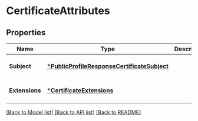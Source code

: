 # CertificateAttributes

## Properties
Name | Type | Description | Notes
------------ | ------------- | ------------- | -------------
**Subject** | [***PublicProfileResponseCertificateSubject**](PublicProfileResponse_certificate_subject.md) |  | [optional] [default to null]
**Extensions** | [***CertificateExtensions**](CertificateExtensions.md) |  | [optional] [default to null]

[[Back to Model list]](../README.md#documentation-for-models) [[Back to API list]](../README.md#documentation-for-api-endpoints) [[Back to README]](../README.md)


